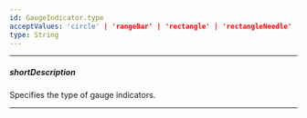 ```yaml
---
id: GaugeIndicator.type
acceptValues: 'circle' | 'rangeBar' | 'rectangle' | 'rectangleNeedle' | 'rhombus' | 'textCloud' | 'triangleMarker' | 'triangleNeedle' | 'twoColorNeedle'
type: String
---
```

---
##### shortDescription
Specifies the type of gauge indicators.

---

